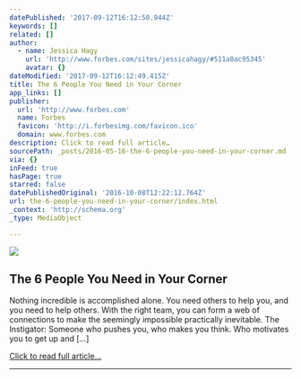 ```yaml
---
datePublished: '2017-09-12T16:12:50.944Z'
keywords: []
related: []
author:
  - name: Jessica Hagy
    url: 'http://www.forbes.com/sites/jessicahagy/#511a0ac95345'
    avatar: {}
dateModified: '2017-09-12T16:12:49.415Z'
title: The 6 People You Need in Your Corner
app_links: []
publisher:
  url: 'http://www.forbes.com'
  name: Forbes
  favicon: 'http://i.forbesimg.com/favicon.ico'
  domain: www.forbes.com
description: Click to read full article…
sourcePath: _posts/2016-05-16-the-6-people-you-need-in-your-corner.md
via: {}
inFeed: true
hasPage: true
starred: false
datePublishedOriginal: '2016-10-08T12:22:12.764Z'
url: the-6-people-you-need-in-your-corner/index.html
_context: 'http://schema.org'
_type: MediaObject

---
```

<article style=""><img src="https://s3-us-west-2.amazonaws.com/the-grid-img/p/b3a1a72d620c42a89cfceb73fda39cabf7e979d6.jpg" /><h1>The 6 People You Need in Your Corner</h1><p>Nothing incredible is accomplished alone. You need others to help you, and you need to help others. With the right team, you can form a web of connections to make the seemingly impossible practically inevitable. The Instigator: Someone who pushes you, who makes you think. Who motivates you to get up and [...]</p></article>

[Click to read full article...][0]

---



[0]: http://www.forbes.com/sites/jessicahagy/2012/07/17/the-6-people-you-need-in-your-corner/#4356903d3523 "Click to read full article..."